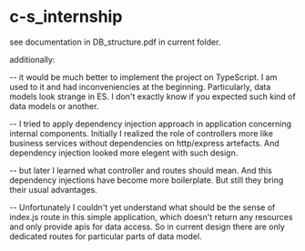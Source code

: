 # c-s_internship

see documentation in DB_structure.pdf in current folder.

additionally:

-- it would be much better to implement the project on TypeScript. I am used to it and had inconveniencies 
at the beginning. Particularly, data models look strange in ES. I don't exactly know if you expected 
such kind of data models or another.

-- I tried to apply dependency injection approach in application concerning internal components.
Initially I realized the role of controllers more like business services without dependencies 
on http/express artefacts. And dependency injection looked more elegent with such design. 

-- but later I learned what controller and routes should mean. And this dependency injections have become
more boilerplate. But still they bring their usual advantages.

-- Unfortunately I couldn't yet understand what should be the sense of index.js route in this simple
application, which doesn't return any resources and only provide apis for data access. So in current design
there are only dedicated routes for particular parts of data model.